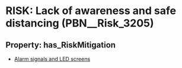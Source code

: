 # RISK: __Lack of awareness and safe distancing__ (PBN__Risk_3205)

## Property: has_RiskMitigation

* [Alarm signals and LED screens](PBN__Mitigation_1669)

